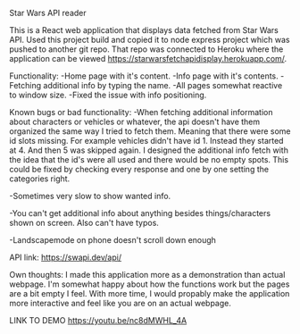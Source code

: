 Star Wars API reader

This is a React web application that displays data fetched from Star Wars API.
Used this project build and copied it to node express project which was pushed to another git repo.
That repo was connected to Heroku where the application can be viewed https://starwarsfetchapidisplay.herokuapp.com/.

Functionality:
-Home page with it's content.
-Info page with it's contents.
-Fetching additional info by typing the name.
-All pages somewhat reactive to window size.
-Fixed the issue with info positioning.

Known bugs or bad functionality:
-When fetching additional information about characters or vehicles or whatever, the api doesn't have them organized the same way I tried to fetch them.
Meaning that there were some id slots missing. For example vehicles didn't have id 1. Instead they started at 4. And then 5 was skipped again. I designed the
additional info fetch with the idea that the id's were all used and there would be no empty spots. This could be fixed by checking every response and one by one setting
the categories right.

-Sometimes very slow to show wanted info.

-You can't get additional info about anything besides things/characters shown on screen. Also can't have typos.

-Landscapemode on phone doesn't scroll down enough

API link: https://swapi.dev/api/

Own thoughts:
I made this application more as a demonstration than actual webpage. I'm somewhat happy about how the functions work but the pages are a bit empty I feel. With more time, I would propably make the application more interactive and feel like you are on an actual webpage.

LINK TO DEMO https://youtu.be/nc8dMWHL_4A
